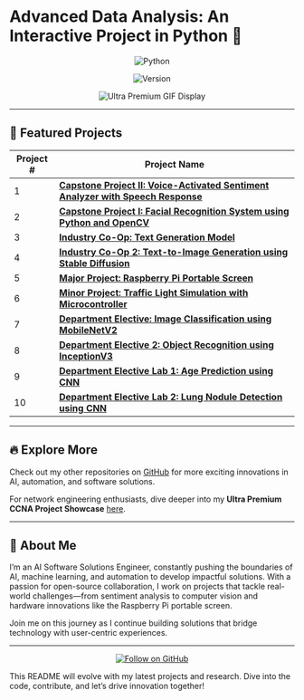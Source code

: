 # **Advanced Data Analysis: An Interactive Project in Python 🐍**

<p align="center">
  <img src="https://img.shields.io/badge/Python-3776AB?style=for-the-badge&logo=python&logoColor=white" alt="Python" />
</p>

<p align="center">
  <img src="https://img.shields.io/badge/version-3.11.0-blue" alt="Version" />
</p>

<p align="center">
  <img src="./gif/reddevils.gif" alt="Ultra Premium GIF Display" />
</p>

---

## 🌟 **Featured Projects**

| Project # | Project Name                                                                                         |
|-----------|------------------------------------------------------------------------------------------------------|
| 1         | [**Capstone Project II: Voice-Activated Sentiment Analyzer with Speech Response**](https://github.com/niladrridas/voice-assistant-chatbot) |
| 2         | [**Capstone Project I: Facial Recognition System using Python and OpenCV**](https://github.com/niladrridas/facerecognition) |
| 3         | [**Industry Co-Op: Text Generation Model**](https://github.com/niladrridas/geekle-aibot)             |
| 4         | [**Industry Co-Op 2: Text-to-Image Generation using Stable Diffusion**](https://github.com/niladrridas/text-to-image) |
| 5         | [**Major Project: Raspberry Pi Portable Screen**](https://github.com/niladrridas/device)             |
| 6         | [**Minor Project: Traffic Light Simulation with Microcontroller**](#)                                |
| 7         | [**Department Elective: Image Classification using MobileNetV2**](https://github.com/niladrridas/deepvision) |
| 8         | [**Department Elective 2: Object Recognition using InceptionV3**](https://github.com/niladrridas/imageclassification) |
| 9         | [**Department Elective Lab 1: Age Prediction using CNN**](https://github.com/niladrridas/age-pred)   |
| 10        | [**Department Elective Lab 2: Lung Nodule Detection using CNN**](https://github.com/niladrridas/lung-nodule) |

---

## 🔥 **Explore More**  
Check out my other repositories on [GitHub](https://github.com/niladrridas?tab=repositories) for more exciting innovations in AI, automation, and software solutions.

For network engineering enthusiasts, dive deeper into my **Ultra Premium CCNA Project Showcase** [here](https://niladri-das-ccna.vercel.app/).

---

## 🚀 **About Me**

I’m an AI Software Solutions Engineer, constantly pushing the boundaries of AI, machine learning, and automation to develop impactful solutions. With a passion for open-source collaboration, I work on projects that tackle real-world challenges—from sentiment analysis to computer vision and hardware innovations like the Raspberry Pi portable screen. 

Join me on this journey as I continue building solutions that bridge technology with user-centric experiences. 

---

<p align="center">
  <a href="https://github.com/niladrridas">
    <img src="https://img.shields.io/badge/Follow_on_GitHub-100000?style=for-the-badge&logo=github&logoColor=white" alt="Follow on GitHub" />
  </a>
</p>

This README will evolve with my latest projects and research. Dive into the code, contribute, and let’s drive innovation together!

